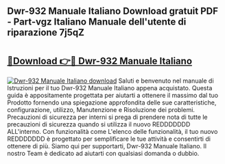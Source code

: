 ## Dwr-932 Manuale Italiano Download gratuit PDF - Part-vgz Italiano Manuale dell'utente di riparazione 7j5qZ

# <h2><a href="http://dfbdpm.blite.top/?on=Dwr-932+Manuale+Italiano">🔗Download 👉🔴 Dwr-932 Manuale Italiano</a></h2>

[![Dwr-932 Manuale Italiano download](https://i.imgur.com/lujVjoI.png)](http://dfbdpm.blite.top/?on=Dwr-932+Manuale+Italiano)
Saluti e benvenuto nel manuale di Istruzioni per il tuo Dwr-932 Manuale Italiano appena acquistato. Questa guida è appositamente progettata per aiutarti a ottenere il massimo dal tuo Prodotto fornendo una spiegazione approfondita delle sue caratteristiche, configurazione, utilizzo, Manutenzione e Risoluzione dei problemi. Precauzioni di sicurezza per interni si prega di prendere nota di tutte le precauzioni di sicurezza quando si utilizza il nuovo REDDDDDDD ALL'interno. Con funzionalità come L'elenco delle funzionalità, il tuo nuovo REDDDDDDD è progettato per semplificare le tue attività e consentirti di ottenere di più. Siamo qui per supportarti, Dwr-932 Manuale Italiano. Il nostro Team è dedicato ad aiutarti con qualsiasi domanda o dubbio.
